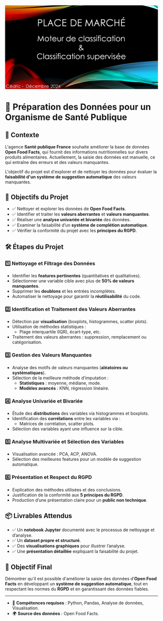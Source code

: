 ![Entete](images/projet.png)

# 📌 Préparation des Données pour un Organisme de Santé Publique

## 📖 Contexte
L'agence **Santé publique France** souhaite améliorer la base de données **Open Food Facts**, qui fournit des informations nutritionnelles sur divers produits alimentaires. Actuellement, la saisie des données est manuelle, ce qui entraîne des erreurs et des valeurs manquantes.

L'objectif du projet est d'explorer et de nettoyer les données pour évaluer la **faisabilité d'un système de suggestion automatique** des valeurs manquantes.

## 🎯 Objectifs du Projet
- ✅ Nettoyer et explorer les données de **Open Food Facts**.
- ✅ Identifier et traiter les **valeurs aberrantes** et **valeurs manquantes**.
- ✅ Réaliser une **analyse univariée et bivariée** des données.
- ✅ Examiner la faisabilité d’un **système de complétion automatique**.
- ✅ Vérifier la conformité du projet avec les **principes du RGPD**.

## 🛠️ Étapes du Projet

### 1️⃣ **Nettoyage et Filtrage des Données**
- Identifier les **features pertinentes** (quantitatives et qualitatives).
- Sélectionner une variable cible avec plus de **50% de valeurs manquantes**.
- Supprimer les **doublons** et les entrées incomplètes.
- Automatiser le nettoyage pour garantir la **réutilisabilité** du code.

### 2️⃣ **Identification et Traitement des Valeurs Aberrantes**
- Détection par **visualisation** (boxplots, histogrammes, scatter plots).
- Utilisation de méthodes statistiques :
  - Plage interquartile (IQR), écart-type, etc.
- Traitement des valeurs aberrantes : suppression, remplacement ou catégorisation.

### 3️⃣ **Gestion des Valeurs Manquantes**
- Analyse des motifs de valeurs manquantes (**aléatoires ou systématiques**).
- Sélection de la meilleure méthode d’imputation :
  - **Statistiques** : moyenne, médiane, mode.
  - **Modèles avancés** : KNN, régression linéaire.

### 4️⃣ **Analyse Univariée et Bivariée**
- Étude des **distributions** des variables via histogrammes et boxplots.
- Identification des **corrélations** entre les variables via :
  - Matrices de corrélation, scatter plots.
- Sélection des variables ayant une influence sur la cible.

### 5️⃣ **Analyse Multivariée et Sélection des Variables**
- Visualisation avancée : PCA, ACP, ANOVA.
- Sélection des meilleures features pour un modèle de suggestion automatique.

### 6️⃣ **Présentation et Respect du RGPD**
- Explication des méthodes utilisées et des conclusions.
- Justification de la conformité aux **5 principes du RGPD**.
- Production d’une présentation claire pour un **public non technique**.

## 📦 Livrables Attendus
- ✅ Un **notebook Jupyter** documenté avec le processus de nettoyage et d’analyse.
- ✅ Un **dataset propre et structuré**.
- ✅ Des **visualisations graphiques** pour illustrer l’analyse.
- ✅ Une **présentation détaillée** expliquant la faisabilité du projet.

## 🚀 Objectif Final
Démontrer qu'il est possible d'améliorer la saisie des données d’**Open Food Facts** en développant un **système de suggestion automatique**, tout en respectant les normes du **RGPD** et en garantissant des données fiables.

---
- 👥 **Compétences requises** : Python, Pandas, Analyse de données, Visualisation.
- 🌍 **Source des données** : Open Food Facts.
